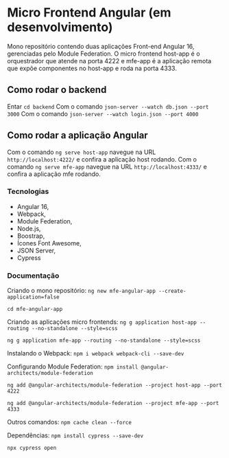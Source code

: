 # Micro Frontend Angular (em desenvolvimento)

Mono repositório contendo duas aplicações Front-end Angular 16, gerenciadas pelo Module Federation.
O micro frontend host-app é o orquestrador que atende na porta 4222 e mfe-app é a aplicação remota que expõe componentes no host-app e roda na porta 4333.

## Como rodar o backend

Entar `cd backend` 
Com o comando `json-server --watch db.json --port 3000` 
Com o comando `json-server --watch login.json --port 4000` 

## Como rodar a aplicação Angular

Com o comando `ng serve host-app` navegue na URL `http://localhost:4222/` e confira a aplicação host rodando.
Com o comando `ng serve mfe-app` navegue na URL `http://localhost:4333/` e confira a aplicação mfe rodando.

### Tecnologias

- Angular 16, 
- Webpack,
- Module Federation,
- Node.js,
- Boostrap,
- Ícones Font Awesome,
- JSON Server,
- Cypress

### Documentação

Criando o mono repositório:
`ng new mfe-angular-app --create-application=false`

`cd mfe-angular-app`

Criando as aplicações micro frontends:
`ng g application host-app --routing --no-standalone --style=scss`

`ng g application mfe-app --routing --no-standalone --style=scss`

Instalando o Webpack:
`npm i webpack webpack-cli --save-dev`

Configurando Module Federation:
`npm install @angular-architects/module-federation`

`ng add @angular-architects/module-federation --project host-app --port 4222`

`ng add @angular-architects/module-federation --project mfe-app --port 4333`

Outros comandos:
`npm cache clean --force`

Dependências:
`npm install cypress --save-dev`

`npx cypress open`
